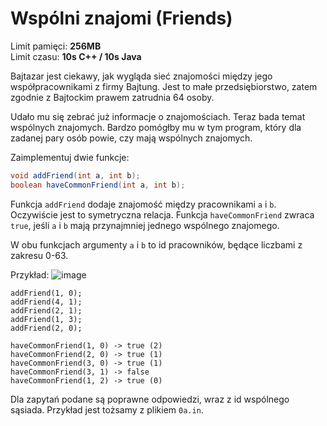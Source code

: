 # Wspólni znajomi (Friends)

Limit pamięci: **256MB**  
Limit czasu: **10s C++ / 10s Java**

Bajtazar jest ciekawy, jak wygląda sieć znajomości między jego współpracownikami z firmy Bajtung. Jest to małe przedsiębiorstwo, zatem zgodnie z Bajtockim prawem zatrudnia 64 osoby.

Udało mu się zebrać już informacje o znajomościach. 
Teraz bada temat wspólnych znajomych. Bardzo pomógłby mu w tym program, który dla zadanej pary osób powie, czy mają wspólnych znajomych.

Zaimplementuj dwie funkcje:
```java
void addFriend(int a, int b);
boolean haveCommonFriend(int a, int b);
```

Funkcja `addFriend` dodaje znajomość między pracownikami `a` i `b`. Oczywiście jest to symetryczna relacja.
Funkcja `haveCommonFriend` zwraca `true`, jeśli `a` i `b` mają przynajmniej jednego wspólnego znajomego.

W obu funkcjach argumenty `a` i `b` to id pracowników, będące liczbami z zakresu 0-63.


Przykład:
![image](graf.png)  
```
addFriend(1, 0);
addFriend(4, 1);
addFriend(2, 1);
addFriend(1, 3);
addFriend(2, 0);

haveCommonFriend(1, 0) -> true (2)
haveCommonFriend(2, 0) -> true (1)
haveCommonFriend(3, 0) -> true (1)
haveCommonFriend(3, 1) -> false
haveCommonFriend(1, 2) -> true (0)
```
Dla zapytań podane są poprawne odpowiedzi, wraz z id wspólnego sąsiada. Przykład jest tożsamy z plikiem `0a.in`.
